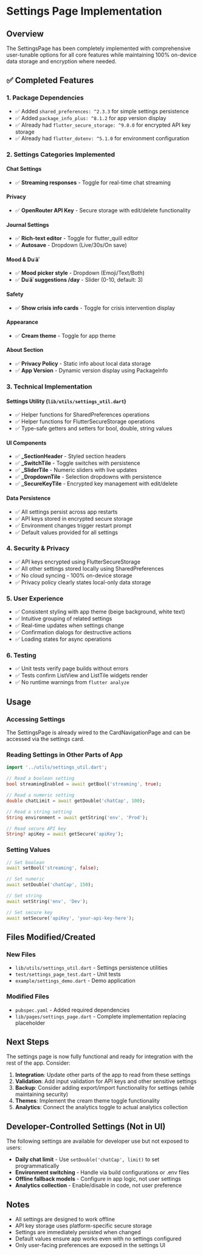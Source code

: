 # Settings Page Implementation

## Overview
The SettingsPage has been completely implemented with comprehensive user-tunable options for all core features while maintaining 100% on-device data storage and encryption where needed.

## ✅ Completed Features

### 1. Package Dependencies
- ✅ Added `shared_preferences: ^2.3.3` for simple settings persistence
- ✅ Added `package_info_plus: ^8.1.2` for app version display
- ✅ Already had `flutter_secure_storage: ^9.0.0` for encrypted API key storage
- ✅ Already had `flutter_dotenv: ^5.1.0` for environment configuration

### 2. Settings Categories Implemented

#### Chat Settings
- ✅ **Streaming responses** - Toggle for real-time chat streaming

#### Privacy
- ✅ **OpenRouter API Key** - Secure storage with edit/delete functionality

#### Journal Settings
- ✅ **Rich-text editor** - Toggle for flutter_quill editor
- ✅ **Autosave** - Dropdown (Live/30s/On save)

#### Mood & Duʿāʾ
- ✅ **Mood picker style** - Dropdown (Emoji/Text/Both)
- ✅ **Duʿāʾ suggestions /day** - Slider (0-10, default: 3)

#### Safety
- ✅ **Show crisis info cards** - Toggle for crisis intervention display

#### Appearance
- ✅ **Cream theme** - Toggle for app theme

#### About Section
- ✅ **Privacy Policy** - Static info about local data storage
- ✅ **App Version** - Dynamic version display using PackageInfo

### 3. Technical Implementation

#### Settings Utility (`lib/utils/settings_util.dart`)
- ✅ Helper functions for SharedPreferences operations
- ✅ Helper functions for FlutterSecureStorage operations
- ✅ Type-safe getters and setters for bool, double, string values

#### UI Components
- ✅ **_SectionHeader** - Styled section headers
- ✅ **_SwitchTile** - Toggle switches with persistence
- ✅ **_SliderTile** - Numeric sliders with live updates
- ✅ **_DropdownTile** - Selection dropdowns with persistence
- ✅ **_SecureKeyTile** - Encrypted key management with edit/delete

#### Data Persistence
- ✅ All settings persist across app restarts
- ✅ API keys stored in encrypted secure storage
- ✅ Environment changes trigger restart prompt
- ✅ Default values provided for all settings

### 4. Security & Privacy
- ✅ API keys encrypted using FlutterSecureStorage
- ✅ All other settings stored locally using SharedPreferences
- ✅ No cloud syncing - 100% on-device storage
- ✅ Privacy policy clearly states local-only data storage

### 5. User Experience
- ✅ Consistent styling with app theme (beige background, white text)
- ✅ Intuitive grouping of related settings
- ✅ Real-time updates when settings change
- ✅ Confirmation dialogs for destructive actions
- ✅ Loading states for async operations

### 6. Testing
- ✅ Unit tests verify page builds without errors
- ✅ Tests confirm ListView and ListTile widgets render
- ✅ No runtime warnings from `flutter analyze`

## Usage

### Accessing Settings
The SettingsPage is already wired to the CardNavigationPage and can be accessed via the settings card.

### Reading Settings in Other Parts of App
```dart
import '../utils/settings_util.dart';

// Read a boolean setting
bool streamingEnabled = await getBool('streaming', true);

// Read a numeric setting
double chatLimit = await getDouble('chatCap', 100);

// Read a string setting
String environment = await getString('env', 'Prod');

// Read secure API key
String? apiKey = await getSecure('apiKey');
```

### Setting Values
```dart
// Set boolean
await setBool('streaming', false);

// Set numeric
await setDouble('chatCap', 150);

// Set string
await setString('env', 'Dev');

// Set secure key
await setSecure('apiKey', 'your-api-key-here');
```

## Files Modified/Created

### New Files
- `lib/utils/settings_util.dart` - Settings persistence utilities
- `test/settings_page_test.dart` - Unit tests
- `example/settings_demo.dart` - Demo application

### Modified Files
- `pubspec.yaml` - Added required dependencies
- `lib/pages/settings_page.dart` - Complete implementation replacing placeholder

## Next Steps

The settings page is now fully functional and ready for integration with the rest of the app. Consider:

1. **Integration**: Update other parts of the app to read from these settings
2. **Validation**: Add input validation for API keys and other sensitive settings
3. **Backup**: Consider adding export/import functionality for settings (while maintaining security)
4. **Themes**: Implement the cream theme toggle functionality
5. **Analytics**: Connect the analytics toggle to actual analytics collection

## Developer-Controlled Settings (Not in UI)

The following settings are available for developer use but not exposed to users:
- **Daily chat limit** - Use `setDouble('chatCap', limit)` to set programmatically
- **Environment switching** - Handle via build configurations or .env files
- **Offline fallback models** - Configure in app logic, not user settings
- **Analytics collection** - Enable/disable in code, not user preference

## Notes

- All settings are designed to work offline
- API key storage uses platform-specific secure storage
- Settings are immediately persisted when changed
- Default values ensure app works even with no settings configured
- Only user-facing preferences are exposed in the settings UI
